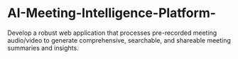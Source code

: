 # AI-Meeting-Intelligence-Platform-
Develop a robust web application that processes pre-recorded meeting audio/video to generate comprehensive, searchable, and shareable meeting summaries and insights.
